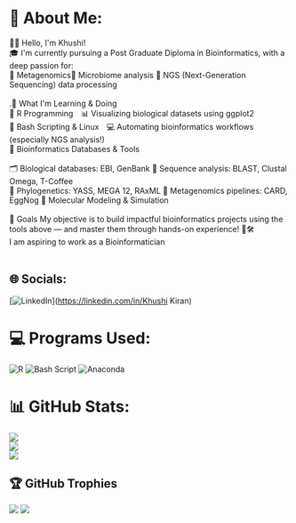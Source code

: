# 💫 About Me:
👩‍🔬 Hello, I'm Khushi!<br>🎓 I'm currently pursuing a Post Graduate Diploma in Bioinformatics, with a deep passion for:<br>🧬 Metagenomics🌱 Microbiome analysis 🧫 NGS (Next-Generation Sequencing) data processing<br><br>.🧠 What I'm Learning & Doing<br>🔹 R Programming 📊 Visualizing biological datasets using ggplot2<br>🔹 Bash Scripting & Linux 💻 Automating bioinformatics workflows (especially NGS analysis!) <br>🔹 Bioinformatics Databases & Tools<br><br>🗂️ Biological databases: EBI, GenBank 🔎 Sequence analysis: BLAST, Clustal Omega, T-Coffee<br>🌳 Phylogenetics: YASS, MEGA 12, RAxML 🧫 Metagenomics pipelines: CARD, EggNog 🔹 Molecular Modeling & Simulation<br><br>🚀 Goals My objective is to build impactful bioinformatics projects using the tools above — and master them through hands-on experience! 🧪🛠️<br>I am aspiring to work as a Bioinformatician<br><br>
## 🌐 Socials:
[![LinkedIn](https://img.shields.io/badge/LinkedIn-%230077B5.svg?logo=linkedin&logoColor=white)](https://linkedin.com/in/Khushi Kiran) 
# 💻 Programs Used:
![R](https://img.shields.io/badge/r-%23276DC3.svg?style=plastic&logo=r&logoColor=white) ![Bash Script](https://img.shields.io/badge/bash_script-%23121011.svg?style=plastic&logo=gnu-bash&logoColor=white) ![Anaconda](https://img.shields.io/badge/Anaconda-%2344A833.svg?style=plastic&logo=anaconda&logoColor=white) 
# 📊 GitHub Stats:
![](https://github-readme-stats.vercel.app/api?username=Khushi-bioinfo&theme=default_repocard&hide_border=true&include_all_commits=true&count_private=true)<br/>
![](https://nirzak-streak-stats.vercel.app/?user=Khushi-bioinfo&theme=default_repocard&hide_border=true)<br/>
![](https://github-readme-stats.vercel.app/api/top-langs/?username=Khushi-bioinfo&theme=default_repocard&hide_border=true&include_all_commits=true&count_private=true&layout=compact)
## 🏆 GitHub Trophies
![](https://github-profile-trophy.vercel.app/?username=Khushi-bioinfo&theme=shadow_red&no-frame=false&no-bg=true&margin-w=4)
[![](https://visitcount.itsvg.in/api?id=Khushi-bioinfo&icon=0&color=3)](https://visitcount.itsvg.in)


